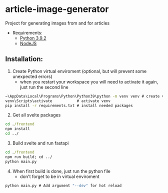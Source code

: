 # article-image-generator
Project for generating images from and for articles

- Requirements: 
    - [Python 3.9.2](https://www.python.org/downloads/)
    - [NodeJS](https://nodejs.org/en)

## Installation:

1. Create Python virtual enviroment (optional, but will prevent some unexpected errors)
    - when you restart your workspace you will need to activate it again, just run the second line

```cmd
~\AppData\Local\Programs\Python\Python39\python -m venv venv # create venv
venv\Scripts\activate           # activate venv
pip install -r requirements.txt # install needed packages
```

2. Get all svelte packages

```cmd
cd ./frontend
npm install
cd ../
```

3. Build svelte and run fastapi

```cmd
cd ./frontend
npm run build; cd ../
python main.py
```

4. When first build is done, just run the python file
    - don't forget to be in virtual enviroment

```cmd
python main.py # Add argument "--dev" for hot reload
```